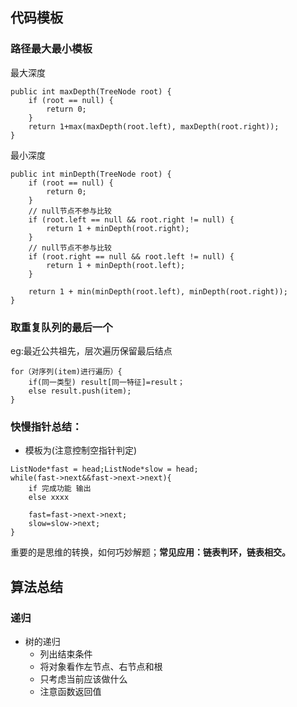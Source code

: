 ## 代码模板
### 路径最大最小模板
最大深度
```
public int maxDepth(TreeNode root) {
    if (root == null) {
        return 0;
    }
    return 1+max(maxDepth(root.left), maxDepth(root.right));
}
```

最小深度
```
public int minDepth(TreeNode root) {
    if (root == null) {
        return 0;
    }
    // null节点不参与比较
    if (root.left == null && root.right != null) {
        return 1 + minDepth(root.right);
    }
    // null节点不参与比较
    if (root.right == null && root.left != null) {
        return 1 + minDepth(root.left);
    }

    return 1 + min(minDepth(root.left), minDepth(root.right));
}
```
### 取重复队列的最后一个
eg:最近公共祖先，层次遍历保留最后结点
```
for（对序列(item)进行遍历）{
    if(同一类型) result[同一特征]=result；
    else result.push(item);
}
```

###  快慢指针总结：
* 模板为(注意控制空指针判定)
```
ListNode*fast = head;ListNode*slow = head;
while(fast->next&&fast->next->next){
    if 完成功能 输出
    else xxxx

    fast=fast->next->next;
    slow=slow->next;
}
```
重要的是思维的转换，如何巧妙解题；**常见应用：链表判环，链表相交。**

## 算法总结
### 递归
* 树的递归
  * 列出结束条件
  * 将对象看作左节点、右节点和根
  * 只考虑当前应该做什么
  * 注意函数返回值 